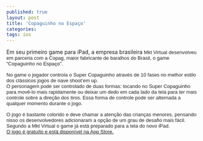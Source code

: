 ```yaml
---
published: true
layout: post
title: 'Copaguinho no Espaço'
categories: 
tags: ios
---
```

Em seu primeiro game para iPad, a empresa brasileira <span style="color: #222222; font-family: arial, sans-serif; font-size: 13px;">Mkt Virtual desenvolveu em parceria com a Copag, maior fabricante de baralhos do Brasil, o game &quot;Copaguinho no Espa&#231;o&quot;.</span>

 
<font face="arial, sans-serif" size="2" color="#222222">No game o jogador controla o Super Copaguinho atrav&#233;s de 10 fases no melhor estilo dos cl&#225;ssicos jogos de nave shoot&#8217;em up.</font>
<font face="arial, sans-serif" size="2" color="#222222"><br /></font>
<font face="arial, sans-serif" size="2" color="#222222">O personagem pode ser controlado de duas formas: tocando no Super Copaguinho para mov&#234;-lo mais rapidamente ou deixar um dedo em cada lado da tela para ter mais controle sobre a dire&#231;&#227;o dos tiros. Essa forma de controle pode ser alternada a qualquer momento durante o jogo.</font>
 

 
<font face="arial, sans-serif" size="2" color="#222222">O jogo &#233; bastante colorido e deve chamar a aten&#231;&#227;o das crian&#231;as menores, pensando nisso os desenvolvedores adicionaram a op&#231;&#227;o de um grau de desafio mais f&#225;cil. </font>
<font face="arial, sans-serif" size="2" color="#222222">
<font face="arial, sans-serif" size="2" color="#222222">Segundo a Mkt Virtual o game j&#225; est&#225; preparado para a tela do novo iPad.</font>
<font face="arial, sans-serif" size="2" color="#222222"><br /></font>
<font face="arial, sans-serif" size="2" color="#222222"><a href="http://itunes.apple.com/br/app/copaguinho-no-espaco/id509839471?mt=8&ign-mpt=uo%3D2" target="_blank">O jogo &#233; gratu&#237;to e est&#225; dispon&#237;vel na App Store.</a>
</font>
 
